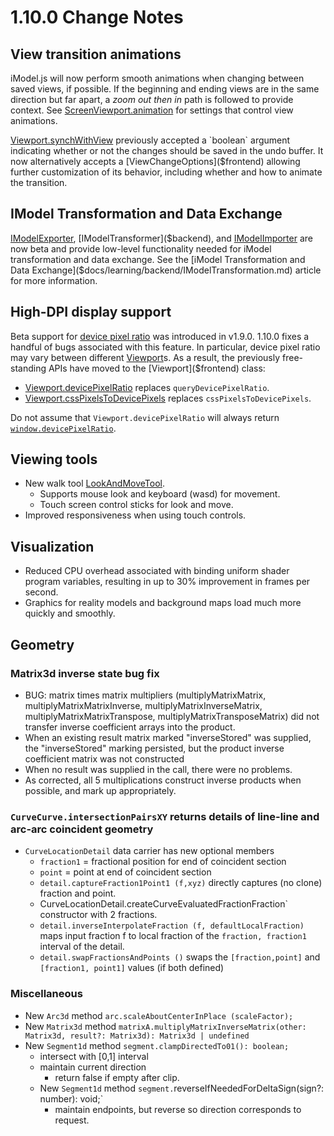 # 1.10.0 Change Notes

## View transition animations

iModel.js will now perform smooth animations when changing between saved views, if possible. If the beginning and ending views are in the same direction but far apart, a *zoom out then in* path is followed to provide context. See [ScreenViewport.animation]($frontend) for settings that control view animations.

[Viewport.synchWithView]($frontend) previously accepted a `boolean` argument indicating whether or not the changes should be saved in the undo buffer. It now alternatively accepts a [ViewChangeOptions]($frontend) allowing further customization of its behavior, including whether and how to animate the transition.

## IModel Transformation and Data Exchange

[IModelExporter]($backend), [IModelTransformer]($backend), and [IModelImporter]($backend) are now beta and provide low-level functionality needed for iModel transformation and data exchange.
See the [iModel Transformation and Data Exchange]($docs/learning/backend/IModelTransformation.md) article for more information.

## High-DPI display support

Beta support for [device pixel ratio](https://developer.mozilla.org/en-US/docs/Web/API/Window/devicePixelRatio) was introduced in v1.9.0. 1.10.0 fixes a handful of bugs associated with this feature. In particular, device pixel ratio may vary between different [Viewport]($frontend)s. As a result, the previously free-standing APIs have moved to the [Viewport]($frontend) class:

* [Viewport.devicePixelRatio]($frontend) replaces `queryDevicePixelRatio`.
* [Viewport.cssPixelsToDevicePixels]($frontend) replaces `cssPixelsToDevicePixels`.

Do not assume that `Viewport.devicePixelRatio` will always return [`window.devicePixelRatio`](https://developer.mozilla.org/en-US/docs/Web/API/Window/devicePixelRatio).

## Viewing tools

* New walk tool [LookAndMoveTool]($frontend).
  * Supports mouse look and keyboard (wasd) for movement.
  * Touch screen control sticks for look and move.
* Improved responsiveness when using touch controls.

## Visualization

* Reduced CPU overhead associated with binding uniform shader program variables, resulting in up to 30% improvement in frames per second.
* Graphics for reality models and background maps load much more quickly and smoothly.

## Geometry

### Matrix3d inverse state bug fix

* BUG: matrix times matrix multipliers (multiplyMatrixMatrix, multiplyMatrixMatrixInverse, multiplyMatrixInverseMatrix, multiplyMatrixMatrixTranspose, multiplyMatrixTransposeMatrix) did not transfer inverse coefficient arrays into the product.
* When an existing result matrix marked "inverseStored" was supplied, the "inverseStored" marking persisted, but the product inverse coefficient matrix was not constructed
* When no result was supplied in the call, there were no problems.
* As corrected, all 5 multiplications construct inverse products when possible, and mark up appropriately.

### `CurveCurve.intersectionPairsXY` returns details of line-line and arc-arc coincident geometry

* `CurveLocationDetail` data carrier has new optional members
  * `fraction1` = fractional position for end of coincident section
  * `point` = point at end of coincident section
  * `detail.captureFraction1Point1 (f,xyz)` directly captures (no clone) fraction and point.
  * CurveLocationDetail.createCurveEvaluatedFractionFraction` constructor with 2 fractions.
  * `detail.inverseInterpolateFraction (f, defaultLocalFraction)` maps input fraction f to local fraction of the `fraction, fraction1` interval of the detail.
  * `detail.swapFractionsAndPoints ()` swaps the `[fraction,point]` and `[fraction1, point1]` values (if both defined)

### Miscellaneous

* New `Arc3d` method `arc.scaleAboutCenterInPlace (scaleFactor);`
* New `Matrix3d` method `matrixA.multiplyMatrixInverseMatrix(other: Matrix3d, result?: Matrix3d): Matrix3d | undefined`
* New `Segment1d` method `segment.clampDirectedTo01(): boolean;`
  * intersect with [0,1] interval
  * maintain current direction
    * return false if empty after clip.
  * New `Segment1d` method `segment.`reverseIfNeededForDeltaSign(sign?: number): void;`
    * maintain endpoints, but reverse so direction corresponds to request.
